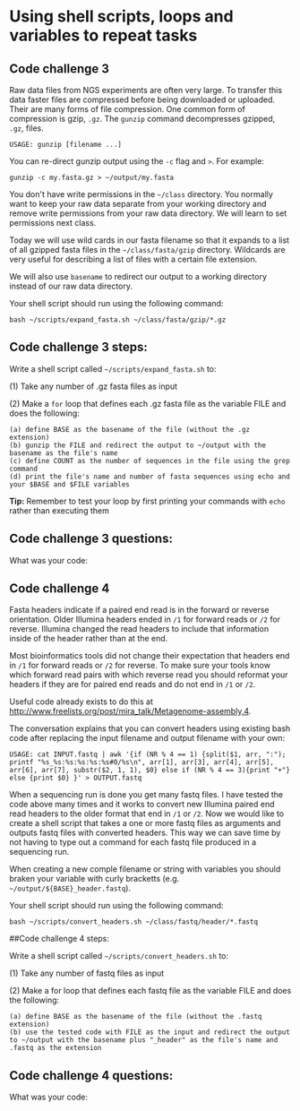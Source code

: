 Using shell scripts, loops and variables to repeat tasks 
================================================================================

## Code challenge 3

Raw data files from NGS experiments are often very large. To transfer this data faster files are compressed before being downloaded or uploaded. Their are many forms of file compression. One common form of compression is gzip, `.gz`. The `gunzip` command decompresses gzipped, `.gz`, files.

    USAGE: gunzip [filename ...]

You can re-direct gunzip output using the `-c` flag and `>`. For example:

```
gunzip -c my.fasta.gz > ~/output/my.fasta
```

You don't have write permissions in the `~/class` directory. You normally want to keep your raw data separate from your working directory and remove write permissions from your raw data directory. We will learn to set permissions next class.

Today we will use wild cards in our fasta filename so that it expands to a list of all gzipped fasta files in the `~/class/fasta/gzip` directory. Wildcards are very useful for describing a list of files with a certain file extension. 

We will also use `basename` to redirect our output to a working directory instead of our raw data directory.

Your shell script should run using the following command:

```
bash ~/scripts/expand_fasta.sh ~/class/fasta/gzip/*.gz
```
## Code challenge 3 steps:

Write a shell script called `~/scripts/expand_fasta.sh` to:

(1) Take any number of .gz fasta files as input

(2) Make a `for` loop that defines each .gz fasta file as the variable FILE and does the following:
    
    (a) define BASE as the basename of the file (without the .gz extension)
    (b) gunzip the FILE and redirect the output to ~/output with the basename as the file's name
    (c) define COUNT as the number of sequences in the file using the grep command
    (d) print the file's name and number of fasta sequences using echo and your $BASE and $FILE variables


**Tip:** Remember to test your loop by first printing your commands with `echo` rather than executing them
 
## Code challenge 3 questions:

What was your code:

## Code challenge 4

Fasta headers indicate if a paired end read is in the forward or reverse orientation. Older Illumina headers ended in `/1` for forward reads or `/2` for reverse. Illumina changed the read headers to include that information inside of the header rather than at the end.

Most bioinformatics tools did not change their expectation that headers end in `/1` for forward reads or `/2` for reverse. To make sure your tools know which forward read pairs with which reverse read you should reformat your headers if they are for paired end reads and do not end in `/1` or `/2`.

Useful code already exists to do this at http://www.freelists.org/post/mira_talk/Metagenome-assembly,4. 

The conversation explains that you can convert headers using existing bash code after replacing the input filename and output filename with your own:

```
USAGE: cat INPUT.fastq | awk '{if (NR % 4 == 1) {split($1, arr, ":"); printf "%s_%s:%s:%s:%s:%s#0/%s\n", arr[1], arr[3], arr[4], arr[5], arr[6], arr[7], substr($2, 1, 1), $0} else if (NR % 4 == 3){print "+"} else {print $0} }' > OUTPUT.fastq
```

When a sequencing run is done you get many fastq files. I have tested the code above many times and it works to convert new Illumina paired end read headers to the older format that end in `/1` or `/2`. Now we would like to create a shell script that takes a one or more fastq files as arguments and outputs fastq files with converted headers. This way we can save time by not having to type out a command for each fastq file produced in a sequencing run.

When creating a new comple filename or string with variables you should braken your variable with curly bracketts (e.g. `~/output/${BASE}_header.fastq`).

Your shell script should run using the following command:

```
bash ~/scripts/convert_headers.sh ~/class/fastq/header/*.fastq
```

##Code challenge 4 steps:

Write a shell script called `~/scripts/convert_headers.sh` to:

(1) Take any number of fastq files as input

(2) Make a for loop that defines each fastq file as the variable FILE and does the following:

    (a) define BASE as the basename of the file (without the .fastq extension)
    (b) use the tested code with FILE as the input and redirect the output to ~/output with the basename plus "_header" as the file's name and .fastq as the extension


## Code challenge 4 questions:

What was your code:

